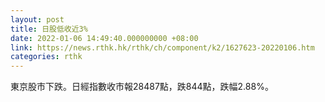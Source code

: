 ```yaml
---
layout: post
title: 日股低收近3%
date: 2022-01-06 14:49:40.000000000 +08:00
link: https://news.rthk.hk/rthk/ch/component/k2/1627623-20220106.htm
categories: rthk
---
```


東京股市下跌。日經指數收市報28487點，跌844點，跌幅2.88%。
